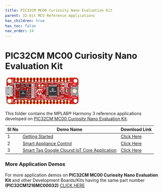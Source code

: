 ```yaml
---
title: PIC32CM MC00 Curiosity Nano Evaluation Kit
parent: 32-bit MCU Reference Applications
has_children: true
has_toc: false
nav_order: 14
---
```

# PIC32CM MC00 Curiosity Nano Evaluation Kit
<h4 align="left"> <img src = "image.jpg"> </h4>

This folder contains the MPLAB® Harmony 3 reference applications developed on [PIC32CM MC00 Curiosity Nano Evaluation Kit](https://www.microchip.com/DevelopmentTools/ProductDetails/PartNO/EV10N93A).   

|SI No| Demo Name | Download Link |
| --- | --- | -- |
| 1 | [Getting Started](./pic32cmmc_getting_started/readme.md) | [Click Here](https://github.com/Microchip-MPLAB-Harmony/reference_apps/releases/latest/download/pic32cmmc_getting_started.zip) |
| 2 | [Smart Appliance Control](./pic32cmmc_smart_appliance_control/readme.md) | [Click Here](https://github.com/Microchip-MPLAB-Harmony/reference_apps/releases/latest/download/pic32cmmc_smart_appliance_control.zip) |
| 3 | [Smart Tag Google Clound IoT Core Application](./pic32cmmc_smart_tag_google_cloud_iot_core/readme.md) | [Click Here](https://github.com/Microchip-MPLAB-Harmony/reference_apps/releases/latest/download/pic32cmmc_smart_tag_google_cloud_iot_core.zip) |

### More Application Demos

For more application demos on **PIC32CM MC00 Curiosity Nano Evaluation Kit** and other Development Boards/Kits having the same part number **(PIC32CM1216MC00032)** <a href="https://mplab-discover.microchip.com/v1/itemtype/com.microchip.ide.project?s0=PIC32CM1216MC00032" target="_blank"> CLICK HERE </a>
